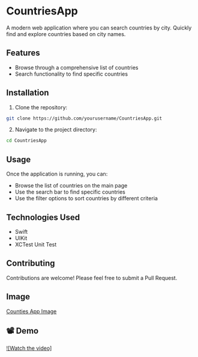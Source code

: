 # CountriesApp
A modern web application where you can search countries by city. Quickly find and explore countries based on city names.

## Features

- Browse through a comprehensive list of countries
- Search functionality to find specific countries


## Installation

1. Clone the repository:
```bash
git clone https://github.com/yourusername/CountriesApp.git
```

2. Navigate to the project directory:
```bash
cd CountriesApp
```


## Usage

Once the application is running, you can:
- Browse the list of countries on the main page
- Use the search bar to find specific countries
- Use the filter options to sort countries by different criteria

## Technologies Used

- Swift 
- UIKit
- XCTest Unit Test

## Contributing

Contributions are welcome! Please feel free to submit a Pull Request.
## Image
[Counties App Image](https://github.com/Enkee-U/CountriesApp/blob/50a99d9e60390e202e93bd4ba9511f3b104bbb4d/Counties%20App.jpg)
## 📽 Demo
[![Watch the video]](https://vimeo.com/1094217256)
